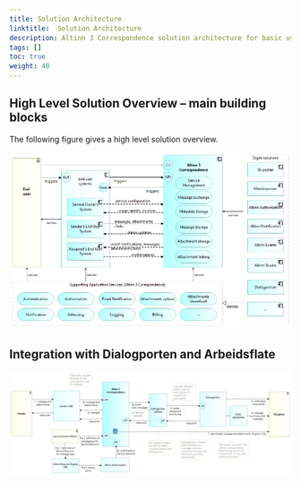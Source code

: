 ```yaml
---
title: Solution Architecture
linktitle:  Solution Architecture
description: Altinn 3 Correspondence solution architecture for basic use cases of Managed File Transfers.
tags: []
toc: true
weight: 40
---
```


## High Level Solution Overview – main building blocks

The following figure gives a high level solution overview.

![Altinn 3 Correspondence High Level Solution Overview](altinn3-correspondence-solution-overview-en.png "Altinn 3 Correspondence High Level Solution Overview")

## Integration with Dialogporten and Arbeidsflate

![Integration with Dialogporten and Arbeidsflate](altinn3-correspondence-and-dialogporten-en.png "Integration with Dialogporten and Arbeidsflate")
